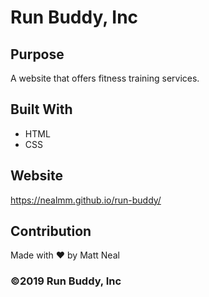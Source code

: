 # Run Buddy, Inc

## Purpose
A website that offers fitness training services. 

## Built With
* HTML
* CSS

## Website
https://nealmm.github.io/run-buddy/

## Contribution
Made with ❤️ by Matt Neal

### ©️2019 Run Buddy, Inc 
